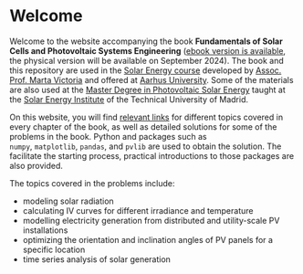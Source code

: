 # Welcome
Welcome to the website accompanying the book **Fundamentals of Solar Cells and Photovoltaic Systems Engineering** ([ebook version is available](https://books.google.dk/books/about/Fundamentals_of_Solar_Cells_and_Photovol.html?id=OCfqEAAAQBAJ&redir_esc=y), the physical version will be available on September 2024).
The book and this repository are used in the [Solar Energy course](https://www.kursuskatalog.au.dk/da/course/122065/Solar-Energy) developed by [Assoc. Prof. Marta Victoria](https://martavictoria.org) and offered at [Aarhus University](https://international.au.dk/). Some of the materials are also used at the [Master Degree in Photovoltaic Solar Energy](https://www.ies.upm.es/Master?id=8dd8633480cdb610VgnVCM10000009c7648a____&prefmt=articulo&fmt=detail) taught at the [Solar Energy Institute](https://www.ies.upm.es/) of the Technical University of Madrid.

On this website, you will find [relevant links]() for different topics covered in every chapter of the book, as well as detailed solutions for some of the problems in the book. Python and packages such as  
`numpy`, `matplotlib`, `pandas`, and `pvlib` are used to obtain the solution. The facilitate the starting process, practical introductions to those packages are also provided. 

The topics covered in the problems include:

- modeling solar radiation 
- calculating IV curves for different irradiance and temperature
- modelling electricity generation from distributed and utility-scale PV installations
- optimizing the orientation and inclination angles of PV panels for a specific location
- time series analysis of solar generation


